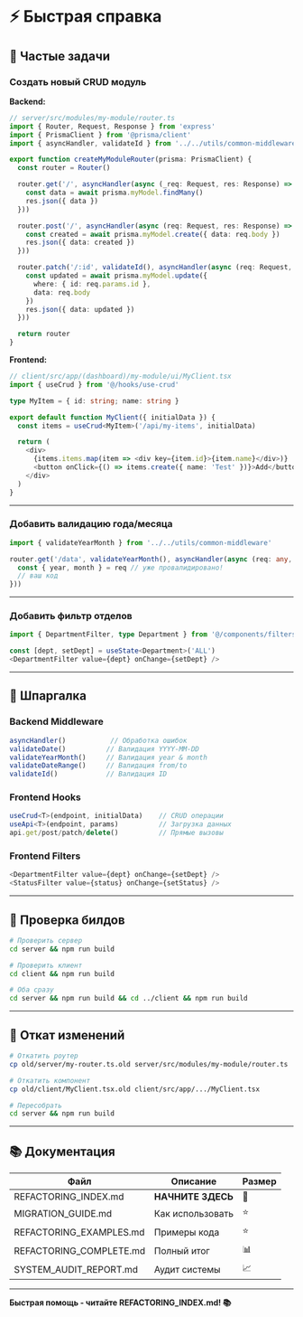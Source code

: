 # ⚡ Быстрая справка

## 🚀 Частые задачи

### Создать новый CRUD модуль

**Backend:**
```typescript
// server/src/modules/my-module/router.ts
import { Router, Request, Response } from 'express'
import { PrismaClient } from '@prisma/client'
import { asyncHandler, validateId } from '../../utils/common-middleware'

export function createMyModuleRouter(prisma: PrismaClient) {
  const router = Router()

  router.get('/', asyncHandler(async (_req: Request, res: Response) => {
    const data = await prisma.myModel.findMany()
    res.json({ data })
  }))

  router.post('/', asyncHandler(async (req: Request, res: Response) => {
    const created = await prisma.myModel.create({ data: req.body })
    res.json({ data: created })
  }))

  router.patch('/:id', validateId(), asyncHandler(async (req: Request, res: Response) => {
    const updated = await prisma.myModel.update({ 
      where: { id: req.params.id }, 
      data: req.body 
    })
    res.json({ data: updated })
  }))

  return router
}
```

**Frontend:**
```typescript
// client/src/app/(dashboard)/my-module/ui/MyClient.tsx
import { useCrud } from '@/hooks/use-crud'

type MyItem = { id: string; name: string }

export default function MyClient({ initialData }) {
  const items = useCrud<MyItem>('/api/my-items', initialData)

  return (
    <div>
      {items.items.map(item => <div key={item.id}>{item.name}</div>)}
      <button onClick={() => items.create({ name: 'Test' })}>Add</button>
    </div>
  )
}
```

---

### Добавить валидацию года/месяца

```typescript
import { validateYearMonth } from '../../utils/common-middleware'

router.get('/data', validateYearMonth(), asyncHandler(async (req: any, res) => {
  const { year, month } = req // уже провалидировано!
  // ваш код
}))
```

---

### Добавить фильтр отделов

```typescript
import { DepartmentFilter, type Department } from '@/components/filters'

const [dept, setDept] = useState<Department>('ALL')
<DepartmentFilter value={dept} onChange={setDept} />
```

---

## 📝 Шпаргалка

### Backend Middleware

```typescript
asyncHandler()           // Обработка ошибок
validateDate()          // Валидация YYYY-MM-DD
validateYearMonth()     // Валидация year & month
validateDateRange()     // Валидация from/to
validateId()            // Валидация ID
```

### Frontend Hooks

```typescript
useCrud<T>(endpoint, initialData)    // CRUD операции
useApi<T>(endpoint, params)          // Загрузка данных
api.get/post/patch/delete()          // Прямые вызовы
```

### Frontend Filters

```typescript
<DepartmentFilter value={dept} onChange={setDept} />
<StatusFilter value={status} onChange={setStatus} />
```

---

## 🔧 Проверка билдов

```bash
# Проверить сервер
cd server && npm run build

# Проверить клиент
cd client && npm run build

# Оба сразу
cd server && npm run build && cd ../client && npm run build
```

---

## 💾 Откат изменений

```bash
# Откатить роутер
cp old/server/my-router.ts.old server/src/modules/my-module/router.ts

# Откатить компонент
cp old/client/MyClient.tsx.old client/src/app/.../MyClient.tsx

# Пересобрать
cd server && npm run build
```

---

## 📚 Документация

| Файл | Описание | Размер |
|------|----------|--------|
| REFACTORING_INDEX.md | **НАЧНИТЕ ЗДЕСЬ** | 📖 |
| MIGRATION_GUIDE.md | Как использовать | ⭐ |
| REFACTORING_EXAMPLES.md | Примеры кода | ⭐ |
| REFACTORING_COMPLETE.md | Полный итог | 📊 |
| SYSTEM_AUDIT_REPORT.md | Аудит системы | 📈 |

---

**Быстрая помощь - читайте REFACTORING_INDEX.md! 📚**

